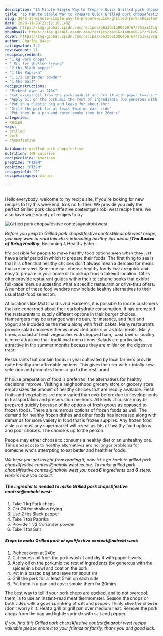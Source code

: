 ```yaml
---
description: "15 Minute Simple Way to Prepare Quick Grilled pork chops#festive contest@nairobi west"
title: "15 Minute Simple Way to Prepare Quick Grilled pork chops#festive contest@nairobi west"
slug: 2846-15-minute-simple-way-to-prepare-quick-grilled-pork-chopsfestive-contestnairobi-west
date: 2020-11-20T23:12:10.188Z
image: https://img-global.cpcdn.com/recipes/b6356c1b86456767/751x532cq70/grilled-pork-chopsfestive-contestnairobi-west-recipe-main-photo.jpg
thumbnail: https://img-global.cpcdn.com/recipes/b6356c1b86456767/751x532cq70/grilled-pork-chopsfestive-contestnairobi-west-recipe-main-photo.jpg
cover: https://img-global.cpcdn.com/recipes/b6356c1b86456767/751x532cq70/grilled-pork-chopsfestive-contestnairobi-west-recipe-main-photo.jpg
author: Charlie Baker
ratingvalue: 3.2
reviewcount: 11
recipeingredient:
- "1 kg Pork chops"
- " Oil for shallow frying"
- "2 tbs Black pepper"
- "1 tbs Paprika"
- "1 1/2 Coriander powder"
- "1 tbs Salt"
recipeinstructions:
- "Preheat oven at 240c"
- "Cut excess oil from the pork.wash it and dry it with paper towels."
- "Apply oil on the pork,mix the rest of ingredients (be generous with the spices)in a bowl and coat on the pork"
- "Put in a plastic bag and leave for about 1hr"
- "Grill the pork for at least 5min on each side"
- "Put them in a pan and cover.smoke them for 20mins"
categories:
- Recipe
tags:
- grilled
- pork
- chopsfestive

katakunci: grilled pork chopsfestive 
nutrition: 109 calories
recipecuisine: American
preptime: "PT28M"
cooktime: "PT32M"
recipeyield: "2"
recipecategory: Dinner

---
```

<br>
Hello everybody, welcome to my recipe site, If you're looking for new recipes to try this weekend, look no further! We provide you only the perfect Grilled pork chops#festive contest@nairobi west recipe here. We also have wide variety of recipes to try.
<br>


![Grilled pork chops#festive contest@nairobi west](https://img-global.cpcdn.com/recipes/b6356c1b86456767/751x532cq70/grilled-pork-chopsfestive-contestnairobi-west-recipe-main-photo.jpg)

<i>Before you jump to Grilled pork chops#festive contest@nairobi west recipe, you may want to read this short interesting healthy tips about {<strong>The Basics of Being Healthy</strong>.</i>
Becoming A Healthy Eater

It's possible for people to make healthy food options even when they just have a brief period in which to prepare their foods. The first thing to see is that it is often that healthy choices don't always mean a demand for meals that are aerated. Someone can choose healthy foods that are quick and easy to prepare in your home or to pickup from a takeout location. Cities often provide restaurant guides within their telephone books that exhibit full-page menus suggesting what a specific restaurant or drive-thru offers. A number of these food vendors now include healthy alternatives to their usual fast-food selection.

At locations like McDonald's and Hardee's, it is possible to locate customers that are concerned about their carbohydrate consumption.  It has prompted the restaurants to supply different options in their burger choices. Hamburgers may be arranged with no bun, for instance, and fruit and yogurt are included on the menu along with fresh cakes. Many restaurants provide salad choices either as unwanted orders or as total meals. Many times, a salad of fresh vegetables with chopped ham, roast beef or poultry is more attractive than traditional menu items.  Salads are particularly attractive in the summer months because they are milder on the digestive tract.

Restaurants that contain foods in year cultivated by local farmers provide quite healthy and affordable options.  This gives the user with a totally new selection and promotes them to go to the restaurant .

If house preparation of food is preferred, the alternatives for healthy decisions improve. Visiting a neighborhood grocery store or grocery store emphasizes the amount of healthy choices that are readily available. Fresh fruits and vegetables are more varied than ever before due to developments in transportation and preservation methods.  All kinds of cuisine may be prepared quickly because of the options of fresh goods as opposed to frozen foods. There are numerous options of frozen foods as well. The demand for healthy frozen dishes and other foods has increased along with demands for more variety in food that is frozen supplies. Any frozen food aisle in almost any supermarket will reveal as lots of healthy food options and poor choices. The choice is up to the person.

People may either choose to consume a healthy diet or an unhealthy one. Time and access to healthy alternatives are no longer problems for someone who's attempting to eat better and healthier foods.


<i>We hope you got insight from reading it, now let's go back to grilled pork chops#festive contest@nairobi west recipe. To make grilled pork chops#festive contest@nairobi west you need <strong>6</strong> ingredients and <strong>6</strong> steps. Here is how you cook it.
</i>

##### The ingredients needed to make Grilled pork chops#festive contest@nairobi west:

1. Take 1 kg Pork chops
1. Get  Oil for shallow frying
1. Use 2 tbs Black pepper
1. Take 1 tbs Paprika
1. Provide 1 1/2 Coriander powder
1. Take 1 tbs Salt


##### Steps to make Grilled pork chops#festive contest@nairobi west:

1. Preheat oven at 240c
1. Cut excess oil from the pork.wash it and dry it with paper towels.
1. Apply oil on the pork,mix the rest of ingredients (be generous with the spices)in a bowl and coat on the pork
1. Put in a plastic bag and leave for about 1hr
1. Grill the pork for at least 5min on each side
1. Put them in a pan and cover.smoke them for 20mins


The best way to tell if your pork chops are cooked, and to not overcook them, is to use an instant-read meat thermometer. Season the chops on both sides with a good sprinkling of salt and pepper. Thinly slice the cheese (don&#39;t worry if it. Heat a grill or grill pan over medium heat. Remove the pork chops from the bag and lightly sprinkle with salt and pepper. 

<i>If you find this Grilled pork chops#festive contest@nairobi west recipe valuable please share it to your friends or family, thank you and good luck.</i>
